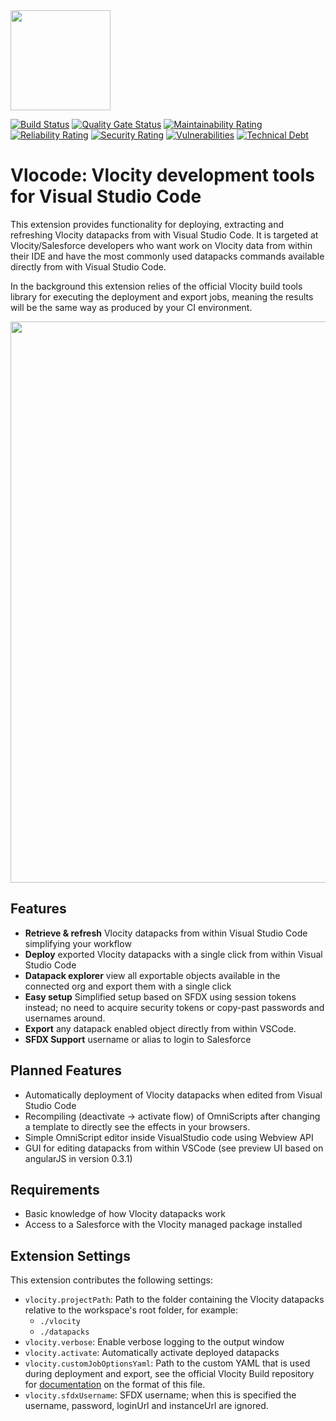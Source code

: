 <img src="https://raw.githubusercontent.com/Codeneos/vlocode/master/resources/logo1.png" height="160">

[![Build Status](https://travis-ci.org/Codeneos/vlocode.svg?branch=master)](https://travis-ci.org/Codeneos/vlocode)
[![Quality Gate Status](https://sonarcloud.io/api/project_badges/measure?project=curlybracket.vlocode&metric=alert_status)](https://sonarcloud.io/dashboard?id=curlybracket.vlocode)
[![Maintainability Rating](https://sonarcloud.io/api/project_badges/measure?project=curlybracket.vlocode&metric=sqale_rating)](https://sonarcloud.io/dashboard?id=curlybracket.vlocode)
[![Reliability Rating](https://sonarcloud.io/api/project_badges/measure?project=curlybracket.vlocode&metric=reliability_rating)](https://sonarcloud.io/dashboard?id=curlybracket.vlocode)
[![Security Rating](https://sonarcloud.io/api/project_badges/measure?project=curlybracket.vlocode&metric=security_rating)](https://sonarcloud.io/dashboard?id=curlybracket.vlocode)
[![Vulnerabilities](https://sonarcloud.io/api/project_badges/measure?project=curlybracket.vlocode&metric=vulnerabilities)](https://sonarcloud.io/dashboard?id=curlybracket.vlocode)
[![Technical Debt](https://sonarcloud.io/api/project_badges/measure?project=curlybracket.vlocode&metric=sqale_index)](https://sonarcloud.io/dashboard?id=curlybracket.vlocode)

# Vlocode: Vlocity development tools for Visual Studio Code

This extension provides functionality for deploying, extracting and refreshing Vlocity datapacks from with Visual Studio Code.
It is targeted at Vlocity/Salesforce developers who want work on Vlocity data from within their IDE and have the most commonly used datapacks commands available directly from with Visual Studio Code. 

In the background this extension relies of the official Vlocity build tools library for executing the deployment and export jobs, meaning the results will be the same way as produced by your CI environment. 

<img src="https://raw.githubusercontent.com/Codeneos/vlocode/master/resources/refreshDatapack.gif" width="898">

## Features

* **Retrieve & refresh** Vlocity datapacks from within Visual Studio Code simplifying your workflow
* **Deploy** exported Vlocity datapacks with a single click from within Visual Studio Code
* **Datapack explorer** view all exportable objects available in the connected org and export them with a single click
* **Easy setup** Simplified setup based on SFDX using session tokens instead; no need to acquire security tokens or copy-past passwords and usernames around.
* **Export** any datapack enabled object directly from within VSCode.
* **SFDX Support** username or alias to login to Salesforce

## Planned Features

* Automatically deployment of Vlocity datapacks when edited from Visual Studio Code
* Recompiling (deactivate -> activate flow) of OmniScripts after changing a template to directly see the effects in your browsers.
* Simple OmniScript editor inside VisualStudio code using Webview API
* GUI for editing datapacks from within VSCode (see preview UI based on angularJS in version 0.3.1)

## Requirements

- Basic knowledge of how Vlocity datapacks work
- Access to a Salesforce with the Vlocity managed package installed

## Extension Settings

This extension contributes the following settings:

* `vlocity.projectPath`: Path to the folder containing the Vlocity datapacks relative to the workspace's root folder, for example:
  - `./vlocity`
  - `./datapacks`
* `vlocity.verbose`: Enable verbose logging to the output window
* `vlocity.activate`: Automatically activate deployed datapacks
* `vlocity.customJobOptionsYaml`: Path to the custom YAML that is used during deployment and export, see the official Vlocity Build repository for [documentation](https://github.com/vlocityinc/vlocity_build#additional-command-line-options) on the format of this file.
* `vlocity.sfdxUsername`: SFDX username; when this is specified the username, password, loginUrl and instanceUrl are ignored.